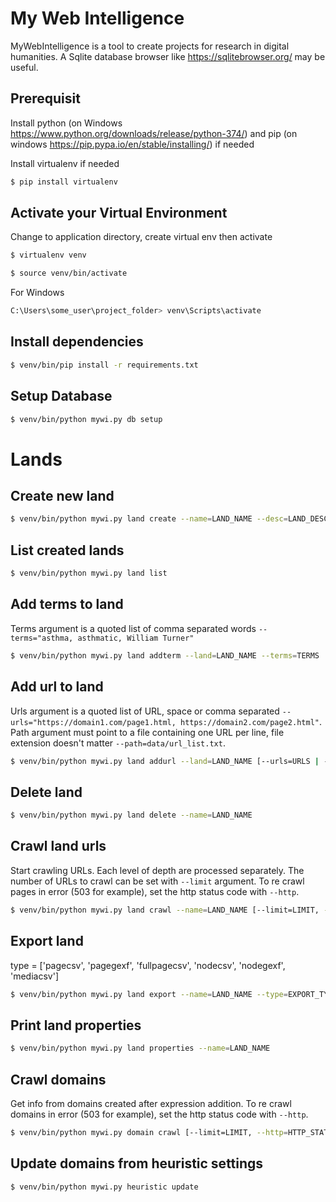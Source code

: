 # My Web Intelligence

MyWebIntelligence is a tool to create projects for research in digital humanities.
A Sqlite database browser like https://sqlitebrowser.org/ may be useful.

## Prerequisit

Install python (on Windows https://www.python.org/downloads/release/python-374/) and pip (on windows https://pip.pypa.io/en/stable/installing/) if needed

Install virtualenv if needed

```bash
$ pip install virtualenv
```
## Activate your Virtual Environment

Change to application directory, create virtual env then activate

```bash
$ virtualenv venv
```

```bash
$ source venv/bin/activate
```

For Windows

```bash
C:\Users\some_user\project_folder> venv\Scripts\activate
```

## Install dependencies

```bash
$ venv/bin/pip install -r requirements.txt
```

## Setup Database

```bash
$ venv/bin/python mywi.py db setup
```

# Lands

## Create new land

```bash
$ venv/bin/python mywi.py land create --name=LAND_NAME --desc=LAND_DESCRIPTION
```

## List created lands

```bash
$ venv/bin/python mywi.py land list
```

## Add terms to land

Terms argument is a quoted list of comma separated words `--terms="asthma, asthmatic, William Turner"`

```bash
$ venv/bin/python mywi.py land addterm --land=LAND_NAME --terms=TERMS
```

## Add url to land

Urls argument is a quoted list of URL, space or comma separated `--urls="https://domain1.com/page1.html, https://domain2.com/page2.html"`.
Path argument must point to a file containing one URL per line, file extension doesn't matter `--path=data/url_list.txt`.

```bash
$ venv/bin/python mywi.py land addurl --land=LAND_NAME [--urls=URLS | --path=PATH]
```

## Delete land

```bash
$ venv/bin/python mywi.py land delete --name=LAND_NAME
```

## Crawl land urls

Start crawling URLs. Each level of depth are processed separately. The number of URLs to crawl can be set with `--limit` argument.
To re crawl pages in error (503 for example), set the http status code with `--http`.

```bash
$ venv/bin/python mywi.py land crawl --name=LAND_NAME [--limit=LIMIT, --http=HTTP_STATUS]
```

## Export land

type = ['pagecsv', 'pagegexf', 'fullpagecsv', 'nodecsv', 'nodegexf', 'mediacsv']

```bash
$ venv/bin/python mywi.py land export --name=LAND_NAME --type=EXPORT_TYPE --minrel=MINIMUM_RELEVANCE
```

## Print land properties

```bash
$ venv/bin/python mywi.py land properties --name=LAND_NAME
```

## Crawl domains

Get info from domains created after expression addition.
To re crawl domains in error (503 for example), set the http status code with `--http`.

```bash
$ venv/bin/python mywi.py domain crawl [--limit=LIMIT, --http=HTTP_STATUS]
```

## Update domains from heuristic settings

```bash
$ venv/bin/python mywi.py heuristic update
```
